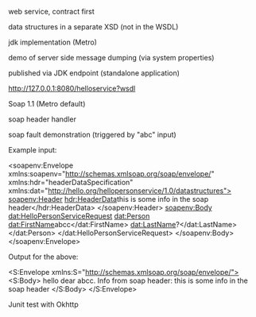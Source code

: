 web service, contract first

data structures in a separate XSD (not in the WSDL)

jdk implementation (Metro)

demo of server side message dumping (via system properties)

published via JDK endpoint (standalone application)

http://127.0.0.1:8080/helloservice?wsdl

Soap 1.1 (Metro default)

soap header handler

soap fault demonstration (triggered by "abc" input)

Example input:

<soapenv:Envelope 
xmlns:soapenv="http://schemas.xmlsoap.org/soap/envelope/" 
xmlns:hdr="headerDataSpecification" 
xmlns:dat="http://hello.org/hellopersonservice/1.0/datastructures">
   <soapenv:Header>
   <hdr:HeaderData>this is some info in the soap header</hdr:HeaderData>
   </soapenv:Header>
   <soapenv:Body>
      <dat:HelloPersonServiceRequest>
         <dat:Person>
            <dat:FirstName>abcc</dat:FirstName>
            <dat:LastName>?</dat:LastName>
         </dat:Person>
      </dat:HelloPersonServiceRequest>
   </soapenv:Body>
</soapenv:Envelope>

Output for the above:

<S:Envelope xmlns:S="http://schemas.xmlsoap.org/soap/envelope/">
   <S:Body>
      <HelloPersonServiceResponse xmlns="http://hello.org/hellopersonservice/1.0/datastructures">
         <Greetings>hello dear abcc. Info from soap header: this is some info in the soap header</Greetings>
      </HelloPersonServiceResponse>
   </S:Body>
</S:Envelope>

Junit test with Okhttp
